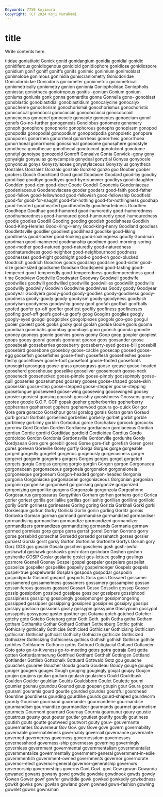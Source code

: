 ```yaml
---
Keywords: 7759 kojimura
Copyright: (C) 2024 Koji Murakami
---
```


# title

Write contents here.



titidae goniatitoid Gonick gonid gonidangium gonidia gonidial gonidic gonidiferous
gonidiogenous gonidioid gonidiophore gonidiose gonidiospore gonidium gonif goniff goniffs gonifs
gonimic gonimium gonimoblast gonimolobe gonimous goninidia goniocraniometry Goniodoridae Goniodorididae Goniodoris
goniometer goniometric goniometrical goniometrically goniometry gonion gonionia Goniopholidae Goniopholis goniostat
goniotheca goniotropous gonitis -gonium Gonium gonium goniums goniunia gonk gonna
gonnardite gonne Gonnella gono- gonoblast gonoblastic gonoblastidial gonoblastidium gonocalycine gonocalyx
gonocheme gonochorism gonochorismal gonochorismus gonochoristic gonococcal gonococci gonococcic gonococcocci gonococcoid
gonococcus gonocoel gonocoele gonocyte gonocytes gonoecium gonof gonofs Go-no-further gonogenesis
Gonolobus gonomere gonomery gonoph gonophore gonophoric gonophorous gonophs gonoplasm gonopod
gonopodia gonopodial gonopodium gonopodpodia gonopoietic gonopore gonopores gonorrhea gonorrheal gonorrheas
gonorrheic gonorrhoea gonorrhoeal gonorrhoeic gonosomal gonosome gonosphere gonostyle gonotheca gonothecae
gonothecal gonotocont gonotokont gonotome gonotyl gonotype gonozooid Gonroff Gonsalve Gonta
Gonvick -gony gony gonyalgia gonyaulax gonycampsis gonydeal gonydial Gonyea gonyocele
gonyoncus gonys Gonystylaceae gonystylaceous Gonystylus gonytheca Gonzales Gonzalez Gonzalo gonzalo
Gonzlez gonzo goo Goober goober goobers Gooch Goochland Good good
Goodacre Goodard good-by goodby good-bye goodbye goodbyes good-bye-summer goodbys good-daughter
Goodden good-den good-doer Goode Goodell Goodenia Goodeniaceae goodeniaceous Goodenoviaceae gooder
gooders good-faith good-father good-fellow good-fellowhood good-fellowish good-fellowship Goodfield good-for good-for-naught
good-for-nothing good-for-nothingness goodhap good-hearted goodhearted goodheartedly goodheartedness Goodhen Goodhope Goodhue
good-humored good-humoredly good-humoredness goodhumoredness good-humoured good-humouredly good-humouredness goodie goodies Goodill
Gooding gooding goodish goodishness Goodkin Good-King-Henries Good-King-Henry Good-king-henry Goodland goodless
Goodlettsville goodlier goodliest goodlihead goodlike good-liking goodliness good-looker good-looking good-lookingness
goodly Goodman goodman good-mannered goodmanship goodmen good-morning-spring good-mother good-natured good-naturedly
good-naturedness goodnaturedness good-neighbor good-neighbourhood goodness goodnesses good-night goodnight good-o good-oh
good-plucked Goodrich goodrich Goodrow goods goodship goodsire good-sister good-size good-sized
goodsome Goodson Goodspeed good-tasting good-tempered good-temperedly good-temperedness goodtemperedness good-time Goodview
Goodville Goodwater Goodway Goodwell goodwife goodwilies goodwill goodwilled goodwillie goodwillies
goodwillit goodwills goodwilly goodwily Goodwin Goodwine goodwives Goody goody Goodyear
goodyear Goodyera goody-good goody-goodies goody-goodiness goody-goodness goody-goody goody-goodyism goody-goodyness goodyish
goodyism goodyness goodyship gooey goof goofah goofball goofballs goofed goofer
go-off goofier goofiest goofily goofiness goofinesses goofing goof-off goofs goof-up
goofy goog Googins googlies googly googly-eyed googol googolplex googolplexes googols
goo-goo googul gooier gooiest gook gooks gooky gool goolah goolde
Goole gools gooma goombah goombahs goombay goombays goon goonch goonda
goondie gooney gooneys goonie goonies goons goony Goop goop goopier
goopiest goops goopy gooral goorals gooranut gooroo goos goosander goose
goosebeak gooseberries gooseberry gooseberry-eyed goose-bill goosebill goosebird goosebone gooseboy goose-cackle
goosecap goosed goose-egg goosefish goosefishes goose-flesh gooseflesh goosefleshes goose-fleshy gooseflower
goose-foot goosefoot goose-footed goosefoots goosegirl goosegog goose-grass goosegrass goose-grease goose-headed
gooseherd goosehouse gooselike gooseliver goosemouth goose-neck gooseneck goosenecked goose-pimple goose-pimply
goosepimply goose-quill gooseries gooserumped goosery gooses goose-shaped goose-skin gooseskin goose-step
goose-stepped goose-stepper goose-stepping goosetongue gooseweed goose-wing goosewing goosewinged goosey goosier
goosiest goosing goosish goosishly goosishness Goossens goosy gootee goozle G.O.P.
GOP gopak gopher gopherberries gopherberry gopherman gopherroot gophers gopherwood gopura
go-quick Gor gor Gora gora goracco Gorakhpur goral goralog gorals
Goran goran Goraud gorb gorbal Gorbals gorbellied gorbellies gorbelly gorbet
gorbit gorble gorblimey gorblimy gorblin Gorboduc gorce Gorchakov gorcock gorcocks
gorcrow Gord Gordan Gorden Gordiacea gordiacean gordiaceous Gordian gordian Gordie
gordiid Gordiidae gordioid Gordioidea Gordius Gordo gordolobo Gordon Gordonia Gordonsville
Gordonville gordunite Gordy Gordyaean Gore gore gorebill gored Goree gore-fish
gorefish Goren gorer gores gorevan Goreville Gorey gorfly Gorga Gorgas
gorge gorgeable gorged gorgedly gorgelet gorgeous gorgeously gorgeousness gorger gorgeret
gorgerin gorgerins gorgers Gorges gorges gorget gorgeted gorgets gorgia Gorgias
gorging gorgio gorglin Gorgon gorgon Gorgonacea gorgonacean gorgonaceous gorgoneia gorgoneion
gorgoneioneia gorgonesque gorgoneum Gorgon-headed gorgon-headed Gorgonia gorgonia Gorgoniacea gorgoniacean gorgoniaceous
Gorgonian gorgonian gorgonin gorgonise gorgonised gorgonising gorgonize gorgonized gorgonizing gorgonlike
gorgons Gorgonzola gorgonzola Gorgophone Gorgosaurus gorgosaurus Gorgythion Gorham gorhen gorhens
goric Gorica gorier goriest gorilla gorillalike gorillas gorillaship gorillian gorilline
gorilloid gorily Gorin goriness gorinesses Goring goring Gorizia Gorkhali Gorki
gorki Gorkiesque gorkun Gorky Gorlicki Gorlin gorlin gorling Gorlitz gorlois
Gorlovka Gorman gorman gormand gormandise gormandised gormandiser gormandising gormandism gormandize
gormandized gormandizer gormandizers gormandizes gormandizing gormands Gormania gormaw gormed gormless
gorp gorps gorra gorraf gorrel Gorrian Gorrono gorry gorse gorsebird
gorsechat Gorsedd gorsedd gorsehatch gorses gorsier gorsiest Gorski gorst gorsy
Gorton Gortonian Gortonite Gortys Gorum gory Gorz GOS gos gosain
Gosala goschen goschens gosh gosh-awful goshawful goshawk goshawks gosh-darn goshdarn
Goshen goshen goshenite GOSIP Goslar goslarite goslet gos-lettuce gosling goslings
gosmore Gosnell Gosney Gospel gospel gospeler gospelers gospelist gospelize gospeller
gospellike gospelly gospelmonger Gospels gospels gospel-true gospelwards Gosplan gospoda gospodar
gospodin gospodipoda Gosport gosport gosports Goss goss Gossaert gossamer gossamered
gossameriness gossamers gossamery gossampine gossan gossaniferous gossans gossard Gossart Gosse
Gosselin gossep Gosser gossip gossipdom gossiped gossipee gossiper gossipers gossiphood
gossipiness gossiping gossipingly gossipmonger gossipmongering gossipped gossipper gossipping gossipred gossipries
gossipry gossips gossipy gossoon gossoons gossy gossypin gossypine Gossypium gossypol
gossypols gossypose goster gosther got Gotama gotch gotched Gotcher gotchy
gote Gotebo Goteborg goter Goth Goth. goth Gotha gotha Gotham
gotham Gothamite Gothar Gothard Gothart Gothenburg Gothic gothic Gothically gothically
Gothicise Gothicised Gothiciser Gothicising Gothicism gothicism Gothicist gothicist Gothicity Gothicize
gothicize Gothicized Gothicizer Gothicizing Gothicness gothics Gothish gothish Gothism gothite
gothites Gothlander Gothonic goths Gothurd Gotiglacial Gotland Gotlander Goto goto
go-to-itiveness go-to-meeting gotos gotra gotraja Gott gotta gotten Gotterdammerung Gottfried
Gotthard Gotthelf Gottingen Gottland Gottlander Gottlieb Gottschalk Gottuard Gottwald Gotz
gou gouache gouaches gouaree Goucher Gouda gouda Goudeau Goudy gouge
gouged gouger gougers gouges Gough gouging gougingly goujat goujay Goujon
goujon goujons goulan goularo goulash goulashes Gould Gouldbusk Goulden Goulder
gouldian Goulds Gouldsboro Goulet Goulette goumi goumier gounau goundou Gounod
goup goupen goupin gour Goura goura gourami gouramis gourd gourde
gourded gourdes gourdful gourdhead Gourdine gourdiness gourding gourdlike gourds gourd-shaped
gourdworm gourdy Gourinae gourmand gourmander gourmanderie gourmandise gourmandism gourmandize gourmandizer
gourmands gourmet gourmetism gourmets Gourmont gournard Gournay Gournia gourounut goury
goustie goustrous gousty gout gouter goutier goutiest goutify goutily goutiness
goutish gouts goutte goutweed goutwort gouty gouv- gouvernante gouvernantes Gouverneur
Gov Gov. gov Gove gove govern governability governable governableness governably
governail governance governante governed governeress governess governessdom governesses governesshood governess-ship
governessy governing governingly governless government governmental governmentalism governmentalist governmentalize governmentally
government-general government-in-exile governmentish government-owned governments governor governorate governor-elect governor-general governor-generalship
governors governorship governorships governs Govt Govt. govt Gow gowan Gowanda
gowaned gowans gowany gowd gowdie gowdnie gowdnook gowds gowdy Gowen
Gower gowf gowfer gowiddie gowk gowked gowkedly gowkedness gowkit gowks
gowl gowlan gowland gown gowned gown-fashion gowning gownlet gowns gownsman
